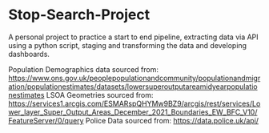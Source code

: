 # Stop-Search-Project
A personal project to practice a start to end pipeline, extracting data via API using a python script, staging and transforming the data and developing dashboards.

Population Demographics data sourced from: https://www.ons.gov.uk/peoplepopulationandcommunity/populationandmigration/populationestimates/datasets/lowersuperoutputareamidyearpopulationestimates
LSOA Geometries sourced from: https://services1.arcgis.com/ESMARspQHYMw9BZ9/arcgis/rest/services/Lower_layer_Super_Output_Areas_December_2021_Boundaries_EW_BFC_V10/FeatureServer/0/query
Police Data sourced from: https://data.police.uk/api/